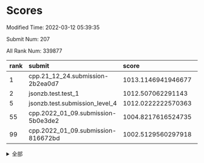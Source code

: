 # Scores

Modified Time: 2022-03-12 05:39:35

Submit Num: 207

All Rank Num: 339877

| rank |               submit               |       score        |       sigma        | pk_num |
| :--- | :--------------------------------- | :----------------- | :----------------- | :----- |
| 1    | cpp.21_12_24.submission-2b2ea0d7   | 1013.1146941946677 | 0.8172964809454488 | 6563   |
| 2    | jsonzb.test.test_1                 | 1012.507062291143  | 0.8219939088747973 | 6568   |
| 5    | jsonzb.test.submission_level_4     | 1012.0222222570363 | 0.8189504058943835 | 6567   |
| 55   | cpp.2022_01_09.submission-5b0e3de2 | 1004.8217616524735 | 0.7128646390428922 | 6567   |
| 99   | cpp.2022_01_09.submission-816672bd | 1002.5129560297918 | 0.7171706562816574 | 6566   |


<details>
<summary>全部</summary>

| rank |                 submit                 |       score        |       sigma        | pk_num |
| :--- | :------------------------------------- | :----------------- | :----------------- | :----- |
| 1    | cpp.21_12_24.submission-2b2ea0d7       | 1013.1146941946677 | 0.8172964809454488 | 6563   |
| 2    | jsonzb.test.test_1                     | 1012.507062291143  | 0.8219939088747973 | 6568   |
| 3    | gobigger.level_3.submission_level_3_36 | 1012.1261434604863 | 0.7781721650739098 | 6569   |
| 4    | gobigger.level_3.submission_level_3_6  | 1012.0531065128339 | 0.8035787704242225 | 6573   |
| 5    | jsonzb.test.submission_level_4         | 1012.0222222570363 | 0.8189504058943835 | 6567   |
| 6    | gobigger.level_3.submission_level_3_3  | 1011.7634597418394 | 0.7681076298431769 | 6568   |
| 7    | gobigger.level_3.submission_level_3_20 | 1011.2508870304042 | 0.796382487097912  | 6565   |
| 8    | gobigger.level_3.submission_level_3_34 | 1011.1105782630033 | 0.7589256005894357 | 6567   |
| 9    | gobigger.level_3.submission_level_3_5  | 1011.0864480314984 | 0.7654166387383213 | 6565   |
| 10   | gobigger.level_3.submission_level_3_42 | 1011.07049853569   | 0.774765048747667  | 6569   |
| 11   | gobigger.level_3.submission_level_3_48 | 1011.0596207541957 | 0.7736034595681208 | 6567   |
| 12   | gobigger.level_3.submission_level_3_19 | 1010.8932801011207 | 0.7666442190625908 | 6573   |
| 13   | gobigger.level_3.submission_level_3_21 | 1010.752198479152  | 0.7499809239956259 | 6567   |
| 14   | gobigger.level_3.submission_level_3_46 | 1010.6871034936456 | 0.7610851062930662 | 6569   |
| 15   | gobigger.level_3.submission_level_3_18 | 1010.6194592639539 | 0.7602542150207905 | 6567   |
| 16   | gobigger.level_3.submission_level_3_1  | 1010.5468853063778 | 0.7498446904786076 | 6568   |
| 17   | gobigger.level_3.submission_level_3_7  | 1010.5271004206706 | 0.7881506320315101 | 6566   |
| 18   | gobigger.level_3.submission_level_3_37 | 1010.5256516569509 | 0.773017541399597  | 6572   |
| 19   | gobigger.level_3.submission_level_3_43 | 1010.4881968801669 | 0.7868495568161323 | 6569   |
| 20   | gobigger.level_3.submission_level_3_41 | 1010.3976042291777 | 0.7703521406337459 | 6566   |
| 21   | gobigger.level_3.submission_level_3_22 | 1010.3936079549384 | 0.7621891828256427 | 6568   |
| 22   | gobigger.level_3.submission_level_3_38 | 1010.3934614625869 | 0.7495597195096618 | 6561   |
| 23   | gobigger.level_3.submission_level_3_39 | 1010.3448628833671 | 0.7803589271667911 | 6562   |
| 24   | gobigger.level_3.submission_level_3_23 | 1010.3197978130966 | 0.7594549076206903 | 6569   |
| 25   | gobigger.level_3.submission_level_3_31 | 1010.2821154597617 | 0.7658268081020382 | 6566   |
| 26   | gobigger.level_3.submission_level_3_2  | 1010.2234381180965 | 0.7620703659201445 | 6565   |
| 27   | gobigger.level_3.submission_level_3_32 | 1010.1725952194768 | 0.7555706565425002 | 6567   |
| 28   | gobigger.level_3.submission_level_3_24 | 1010.1701814746284 | 0.7426447715960015 | 6568   |
| 29   | gobigger.level_3.submission_level_3_0  | 1010.1488645757827 | 0.758425334112943  | 6566   |
| 30   | gobigger.level_3.submission_level_3_30 | 1010.1400169273861 | 0.7682820714970037 | 6567   |
| 31   | gobigger.level_3.submission_level_3_25 | 1010.1179717216583 | 0.7705439191359124 | 6566   |
| 32   | gobigger.level_3.submission_level_3_13 | 1010.0786301915331 | 0.7540737990106989 | 6569   |
| 33   | gobigger.level_3.submission_level_3_47 | 1010.0741313600267 | 0.7571323182397084 | 6571   |
| 34   | gobigger.level_3.submission_level_3_12 | 1010.0526207477392 | 0.7348639780347791 | 6567   |
| 35   | gobigger.level_3.submission_level_3_44 | 1010.0388882287049 | 0.7737770659762335 | 6566   |
| 36   | gobigger.level_3.submission_level_3_11 | 1009.9211880244001 | 0.7375369293147083 | 6570   |
| 37   | gobigger.level_3.submission_level_3_49 | 1009.8962966478438 | 0.757169385680979  | 6572   |
| 38   | gobigger.level_3.submission_level_3_45 | 1009.8824593229248 | 0.74756999859427   | 6569   |
| 39   | gobigger.level_3.submission_level_3_28 | 1009.806513986324  | 0.7515194757346907 | 6566   |
| 40   | gobigger.level_3.submission_level_3_9  | 1009.7955778113202 | 0.7441615687490485 | 6564   |
| 41   | gobigger.level_3.submission_level_3_40 | 1009.7406882926755 | 0.7850919123708779 | 6571   |
| 42   | gobigger.level_3.submission_level_3_27 | 1009.5064881785725 | 0.7502239142393067 | 6565   |
| 43   | gobigger.level_3.submission_level_3_35 | 1009.5034621848715 | 0.7672738403480411 | 6567   |
| 44   | gobigger.level_3.submission_level_3_10 | 1009.4422477385363 | 0.7397152789065737 | 6568   |
| 45   | gobigger.level_3.submission_level_3_33 | 1009.4320438881323 | 0.7507602265978502 | 6573   |
| 46   | gobigger.level_3.submission_level_3_16 | 1009.3485751049152 | 0.7389796568091923 | 6565   |
| 47   | gobigger.level_3.submission_level_3_14 | 1009.3468917351045 | 0.7647112397283384 | 6570   |
| 48   | gobigger.level_3.submission_level_3_26 | 1009.3160446933776 | 0.751326241937262  | 6567   |
| 49   | gobigger.level_3.submission_level_3_29 | 1009.2354203491936 | 0.7397213435454769 | 6569   |
| 50   | gobigger.level_3.submission_level_3_17 | 1009.1085344608333 | 0.7538666910314433 | 6569   |
| 51   | gobigger.level_3.submission_level_3_15 | 1009.0309513034142 | 0.7408170485872161 | 6566   |
| 52   | gobigger.level_3.submission_level_3_8  | 1008.5539551480003 | 0.7586531685425495 | 6566   |
| 53   | gobigger.level_3.submission_level_3_4  | 1008.3609534491059 | 0.7637309822458572 | 6566   |
| 54   | gobigger.level_1.submission_level_1_28 | 1005.0782743343143 | 0.7318066353044335 | 6561   |
| 55   | cpp.2022_01_09.submission-5b0e3de2     | 1004.8217616524735 | 0.7128646390428922 | 6567   |
| 56   | gobigger.level_1.submission_level_1_42 | 1004.7504495443135 | 0.7317017854947542 | 6568   |
| 57   | gobigger.level_1.submission_level_1_29 | 1004.7191744376038 | 0.7230345809817051 | 6566   |
| 58   | gobigger.level_1.submission_level_1_37 | 1004.259539216038  | 0.7140215374277151 | 6569   |
| 59   | gobigger.level_1.submission_level_1_24 | 1003.9720541615543 | 0.7378612994246224 | 6564   |
| 60   | gobigger.level_1.submission_level_1_21 | 1003.96601706736   | 0.7196701733924421 | 6570   |
| 61   | gobigger.level_1.submission_level_1_16 | 1003.9064995794662 | 0.7117448766332655 | 6567   |
| 62   | gobigger.level_1.submission_level_1_43 | 1003.8996444637681 | 0.7059661748311113 | 6567   |
| 63   | gobigger.level_1.submission_level_1_17 | 1003.8293783365597 | 0.7094925354344923 | 6567   |
| 64   | gobigger.level_1.submission_level_1_3  | 1003.7864659565805 | 0.7261574614802111 | 6570   |
| 65   | gobigger.level_1.submission_level_1_23 | 1003.6219901073782 | 0.7234219191542368 | 6565   |
| 66   | gobigger.level_1.submission_level_1_26 | 1003.5606942832103 | 0.7231675784397392 | 6567   |
| 67   | gobigger.level_1.submission_level_1_25 | 1003.4657831758644 | 0.7307231588006281 | 6566   |
| 68   | gobigger.level_1.submission_level_1_27 | 1003.4320938052389 | 0.7253461829643213 | 6569   |
| 69   | gobigger.level_1.submission_level_1_11 | 1003.4286347837867 | 0.722062760386734  | 6567   |
| 70   | gobigger.level_1.submission_level_1_34 | 1003.4219751701112 | 0.7108773710268124 | 6570   |
| 71   | gobigger.level_1.submission_level_1_4  | 1003.4022371599759 | 0.7214935141681716 | 6572   |
| 72   | gobigger.level_1.submission_level_1_32 | 1003.3611623411823 | 0.7056438673064753 | 6569   |
| 73   | gobigger.level_1.submission_level_1_44 | 1003.3581069281901 | 0.7162008267421864 | 6571   |
| 74   | gobigger.level_1.submission_level_1_2  | 1003.2295193765332 | 0.7209848151984017 | 6564   |
| 75   | gobigger.level_1.submission_level_1_48 | 1003.2186846728077 | 0.7135527744878242 | 6563   |
| 76   | gobigger.level_1.submission_level_1_45 | 1003.1704051175902 | 0.7147773746866911 | 6565   |
| 77   | gobigger.level_1.submission_level_1_46 | 1003.1146061834384 | 0.728608820766496  | 6564   |
| 78   | gobigger.level_1.submission_level_1_6  | 1003.0972785338391 | 0.7178758234182924 | 6568   |
| 79   | gobigger.level_1.submission_level_1_19 | 1003.0900175167963 | 0.7160003555025951 | 6568   |
| 80   | gobigger.level_1.submission_level_1_33 | 1003.0643353270515 | 0.6979569254574204 | 6573   |
| 81   | gobigger.level_1.submission_level_1_7  | 1003.032462722781  | 0.7102197129769321 | 6567   |
| 82   | gobigger.level_1.submission_level_1_47 | 1003.0112092224487 | 0.7197023380494806 | 6568   |
| 83   | gobigger.level_1.submission_level_1_14 | 1002.9904677613233 | 0.7225792731441836 | 6570   |
| 84   | gobigger.level_1.submission_level_1_18 | 1002.9866858340264 | 0.7161044404499394 | 6565   |
| 85   | gobigger.level_1.submission_level_1_1  | 1002.9852038835702 | 0.7111223801825086 | 6571   |
| 86   | gobigger.level_1.submission_level_1_12 | 1002.9678853711    | 0.7144419677556497 | 6571   |
| 87   | gobigger.level_1.submission_level_1_40 | 1002.9273947263496 | 0.715510523630336  | 6566   |
| 88   | gobigger.level_1.submission_level_1_5  | 1002.8774084546743 | 0.7199531925419969 | 6569   |
| 89   | gobigger.level_1.submission_level_1_39 | 1002.859301659741  | 0.708522454116639  | 6561   |
| 90   | gobigger.level_1.submission_level_1_38 | 1002.8458535924335 | 0.7153438048657554 | 6567   |
| 91   | gobigger.level_1.submission_level_1_35 | 1002.7875278656182 | 0.7139812251416893 | 6563   |
| 92   | gobigger.level_1.submission_level_1_8  | 1002.7761560960379 | 0.7220006443739163 | 6570   |
| 93   | gobigger.level_1.submission_level_1_9  | 1002.7709311412754 | 0.7251646428211457 | 6567   |
| 94   | gobigger.level_1.submission_level_1_30 | 1002.7348705260475 | 0.7163961026496412 | 6564   |
| 95   | gobigger.level_1.submission_level_1_49 | 1002.734851555131  | 0.7169280647121553 | 6571   |
| 96   | gobigger.level_1.submission_level_1_36 | 1002.7166294682736 | 0.712921476772341  | 6567   |
| 97   | gobigger.level_1.submission_level_1_13 | 1002.6976931931746 | 0.7319392647412142 | 6565   |
| 98   | gobigger.level_1.submission_level_1_0  | 1002.6663999193752 | 0.7181988263076379 | 6569   |
| 99   | cpp.2022_01_09.submission-816672bd     | 1002.5129560297918 | 0.7171706562816574 | 6566   |
| 100  | gobigger.level_1.submission_level_1_31 | 1002.3562060669456 | 0.6992031414884391 | 6568   |
| 101  | gobigger.level_1.submission_level_1_20 | 1002.3432305196023 | 0.719893859139713  | 6573   |
| 102  | gobigger.level_1.submission_level_1_15 | 1002.3411183479692 | 0.7253014007886065 | 6566   |
| 103  | gobigger.level_1.submission_level_1_41 | 1002.073131572125  | 0.7201443760523255 | 6562   |
| 104  | gobigger.level_1.submission_level_1_22 | 1001.0810061698692 | 0.7157042628422674 | 6566   |
| 105  | gobigger.level_1.submission_level_1_10 | 1000.7283990715881 | 0.6968641846395247 | 6572   |
| 106  | gobigger.random.submission_random_26   | 997.900712470188   | 0.7093935680455615 | 6568   |
| 107  | gobigger.random.submission_random_48   | 997.7427683613481  | 0.6995184161297089 | 6568   |
| 108  | gobigger.random.submission_random_34   | 997.7153876789331  | 0.7061952279711172 | 6563   |
| 109  | gobigger.random.submission_random_31   | 997.3890390364178  | 0.7157008368358421 | 6568   |
| 110  | gobigger.random.submission_random_17   | 997.3398969753447  | 0.7051039479671617 | 6568   |
| 111  | gobigger.random.submission_random_36   | 997.124325689397   | 0.706969013766006  | 6568   |
| 112  | gobigger.random.submission_random_44   | 996.8444663884225  | 0.7005633967776482 | 6568   |
| 113  | gobigger.random.submission_random_24   | 996.7989995360026  | 0.71407751766237   | 6565   |
| 114  | gobigger.random.submission_random_10   | 996.7226379262831  | 0.7109535608436026 | 6566   |
| 115  | gobigger.random.submission_random_43   | 996.7185601917353  | 0.7066247801283556 | 6571   |
| 116  | gobigger.random.submission_random_4    | 996.6629486611679  | 0.6973078364213132 | 6572   |
| 117  | gobigger.random.submission_random_3    | 996.6555926828015  | 0.7185890023359022 | 6569   |
| 118  | gobigger.random.submission_random_38   | 996.64660194688    | 0.7037615489593193 | 6568   |
| 119  | gobigger.random.submission_random_0    | 996.4964334557194  | 0.715206914510916  | 6563   |
| 120  | gobigger.random.submission_random_22   | 996.47648767154    | 0.6985671558557601 | 6564   |
| 121  | gobigger.random.submission_random_33   | 996.4631501207726  | 0.7118172705594918 | 6567   |
| 122  | gobigger.random.submission_random_40   | 996.4568220616975  | 0.715531641044343  | 6573   |
| 123  | gobigger.random.submission_random_6    | 996.4343682765536  | 0.7111222754999861 | 6567   |
| 124  | gobigger.random.submission_random_46   | 996.3961561117857  | 0.7048632827938008 | 6568   |
| 125  | gobigger.random.submission_random_11   | 996.3380867645023  | 0.7127473874591268 | 6568   |
| 126  | gobigger.random.submission_random_39   | 996.2251207287699  | 0.7179504038012635 | 6567   |
| 127  | gobigger.random.submission_random_9    | 996.1103866951308  | 0.7010369486372174 | 6569   |
| 128  | gobigger.random.submission_random_13   | 996.1052757866677  | 0.7100245382468341 | 6565   |
| 129  | gobigger.random.submission_random_23   | 996.0678026005029  | 0.7098307852661342 | 6568   |
| 130  | gobigger.random.submission_random_30   | 996.0664280259742  | 0.7093373551328094 | 6573   |
| 131  | gobigger.random.submission_random_21   | 996.0593435713795  | 0.6972772429779447 | 6568   |
| 132  | gobigger.random.submission_random_47   | 996.0513028619937  | 0.7135305334335598 | 6570   |
| 133  | gobigger.random.submission_random_18   | 995.9536401291252  | 0.7112151063728687 | 6568   |
| 134  | gobigger.random.submission_random_12   | 995.9154934179113  | 0.7045785078431908 | 6568   |
| 135  | gobigger.random.submission_random_37   | 995.8970667903952  | 0.7005088881846793 | 6572   |
| 136  | gobigger.random.submission_random_2    | 995.8749781851583  | 0.7037128000299633 | 6564   |
| 137  | gobigger.random.submission_random_45   | 995.8560862577053  | 0.6962748283236496 | 6572   |
| 138  | gobigger.random.submission_random_32   | 995.7867790051337  | 0.7119221893008124 | 6565   |
| 139  | gobigger.random.submission_random_49   | 995.7572068804266  | 0.7109664634863331 | 6570   |
| 140  | gobigger.random.submission_random_16   | 995.647253832387   | 0.7058077320041379 | 6570   |
| 141  | gobigger.random.submission_random_20   | 995.6366968961512  | 0.7099470382963606 | 6571   |
| 142  | gobigger.random.submission_random_5    | 995.5614597362071  | 0.7079343762182501 | 6566   |
| 143  | gobigger.random.submission_random_35   | 995.5482225817485  | 0.7058991122045388 | 6562   |
| 144  | gobigger.random.submission_random_25   | 995.510669043693   | 0.7250676813022384 | 6566   |
| 145  | gobigger.random.submission_random_42   | 995.4417750870789  | 0.7132158287413605 | 6567   |
| 146  | gobigger.random.submission_random_19   | 995.3844604320986  | 0.7064813154947649 | 6566   |
| 147  | gobigger.random.submission_random_27   | 995.244177962204   | 0.7070759182821288 | 6566   |
| 148  | gobigger.random.submission_random_8    | 995.2016212784376  | 0.7192000386879389 | 6567   |
| 149  | gobigger.random.submission_random_15   | 995.0604355450945  | 0.7023777319518711 | 6570   |
| 150  | gobigger.random.submission_random_14   | 994.9819695017138  | 0.7231857663395217 | 6568   |
| 151  | gobigger.random.submission_random_41   | 994.9460299830798  | 0.7128326912773099 | 6566   |
| 152  | gobigger.random.submission_random_29   | 994.9073850944496  | 0.7141907524612608 | 6572   |
| 153  | gobigger.random.submission_random_7    | 994.7797513995562  | 0.7112083050878865 | 6570   |
| 154  | gobigger.random.submission_random_1    | 994.4489292685881  | 0.7102931987746686 | 6570   |
| 155  | gobigger.random.submission_random_28   | 994.4130278481467  | 0.7113359178677755 | 6570   |
| 156  | gobigger.level_2.submission_level_2_45 | 993.7159433948142  | 0.7399843151938585 | 6570   |
| 157  | gobigger.level_2.submission_level_2_40 | 993.6958647807539  | 0.7348251438450444 | 6574   |
| 158  | gobigger.level_2.submission_level_2_23 | 993.587547484559   | 0.7439443527693839 | 6566   |
| 159  | gobigger.level_2.submission_level_2_33 | 993.2384874829669  | 0.7341965243968437 | 6568   |
| 160  | gobigger.level_2.submission_level_2_19 | 993.1706624562315  | 0.7301192518319418 | 6572   |
| 161  | gobigger.level_2.submission_level_2_3  | 993.014341370397   | 0.7513650398507056 | 6567   |
| 162  | gobigger.level_2.submission_level_2_31 | 992.9661777992595  | 0.7276243328021537 | 6566   |
| 163  | gobigger.level_2.submission_level_2_9  | 992.9217914731507  | 0.734811100326202  | 6568   |
| 164  | gobigger.level_2.submission_level_2_25 | 992.8988452070388  | 0.7365888701909517 | 6572   |
| 165  | gobigger.level_2.submission_level_2_34 | 992.8677094496869  | 0.7332386048289063 | 6572   |
| 166  | gobigger.level_2.submission_level_2_7  | 992.7520609063563  | 0.7295092309003627 | 6570   |
| 167  | gobigger.level_2.submission_level_2_15 | 992.6685749877488  | 0.7354461672673454 | 6569   |
| 168  | gobigger.level_2.submission_level_2_41 | 992.6661340759384  | 0.7363937920561239 | 6564   |
| 169  | gobigger.level_2.submission_level_2_39 | 992.6090014353402  | 0.7538828691328842 | 6571   |
| 170  | gobigger.level_2.submission_level_2_38 | 992.5767892108461  | 0.7396837325153108 | 6568   |
| 171  | gobigger.level_2.submission_level_2_5  | 992.4287036229803  | 0.7386364825279658 | 6566   |
| 172  | gobigger.level_2.submission_level_2_42 | 992.3889617885332  | 0.7651980486255001 | 6566   |
| 173  | gobigger.level_2.submission_level_2_27 | 992.3420882413426  | 0.7478229661729929 | 6569   |
| 174  | gobigger.level_2.submission_level_2_6  | 992.3066939641297  | 0.7451527990131468 | 6565   |
| 175  | gobigger.level_2.submission_level_2_46 | 992.3024204657687  | 0.7282446038313103 | 6567   |
| 176  | gobigger.level_2.submission_level_2_43 | 992.2955761794076  | 0.7254583585606653 | 6569   |
| 177  | gobigger.level_2.submission_level_2_17 | 992.2897718288708  | 0.7514841230222794 | 6569   |
| 178  | gobigger.level_2.submission_level_2_0  | 992.1459305336007  | 0.7449731881020483 | 6566   |
| 179  | gobigger.level_2.submission_level_2_47 | 992.1405003531245  | 0.7218699494991415 | 6569   |
| 180  | gobigger.level_2.submission_level_2_29 | 992.1339375344986  | 0.7259662495206402 | 6568   |
| 181  | gobigger.level_2.submission_level_2_26 | 992.0895521376325  | 0.7558727156760172 | 6565   |
| 182  | gobigger.level_2.submission_level_2_48 | 992.0783485055096  | 0.7419854136003075 | 6568   |
| 183  | gobigger.level_2.submission_level_2_35 | 992.063610707026   | 0.732946361819192  | 6569   |
| 184  | gobigger.level_2.submission_level_2_12 | 992.0517852717262  | 0.7393851309824545 | 6567   |
| 185  | gobigger.level_2.submission_level_2_49 | 992.0379457702777  | 0.7473049371660789 | 6569   |
| 186  | gobigger.level_2.submission_level_2_14 | 991.9994351324705  | 0.7594434554240005 | 6574   |
| 187  | gobigger.level_2.submission_level_2_37 | 991.9965109434055  | 0.7449452559934838 | 6570   |
| 188  | gobigger.level_2.submission_level_2_24 | 991.8964535488287  | 0.7552386672322727 | 6563   |
| 189  | gobigger.level_2.submission_level_2_2  | 991.7997549503435  | 0.7544950237035288 | 6566   |
| 190  | gobigger.level_2.submission_level_2_21 | 991.7690425463335  | 0.7395319211858977 | 6564   |
| 191  | gobigger.level_2.submission_level_2_10 | 991.7288175705369  | 0.7619189023207442 | 6569   |
| 192  | gobigger.level_2.submission_level_2_30 | 991.7134625461147  | 0.7437744897407885 | 6564   |
| 193  | gobigger.level_2.submission_level_2_4  | 991.4949326105482  | 0.7502120232299944 | 6570   |
| 194  | gobigger.level_2.submission_level_2_32 | 991.4629404997352  | 0.7622577532966106 | 6571   |
| 195  | gobigger.level_2.submission_level_2_8  | 991.4431379328498  | 0.7553990192518045 | 6566   |
| 196  | gobigger.level_2.submission_level_2_16 | 991.390455415586   | 0.7533707020634814 | 6567   |
| 197  | gobigger.level_2.submission_level_2_36 | 991.0950378477472  | 0.7539723641007162 | 6564   |
| 198  | gobigger.level_2.submission_level_2_11 | 990.9738001968542  | 0.7492184898403024 | 6570   |
| 199  | gobigger.level_2.submission_level_2_28 | 990.8712301210484  | 0.7490042227825107 | 6564   |
| 200  | gobigger.level_2.submission_level_2_22 | 990.6987901624096  | 0.7472506753935151 | 6566   |
| 201  | gobigger.level_2.submission_level_2_20 | 990.6254578217528  | 0.7495626009692761 | 6572   |
| 202  | gobigger.level_2.submission_level_2_44 | 990.5131129701772  | 0.7710723387903009 | 6567   |
| 203  | gobigger.level_2.submission_level_2_18 | 990.4949340345773  | 0.7591887589405906 | 6570   |
| 204  | gobigger.level_2.submission_level_2_1  | 989.7878053704219  | 0.7701342788570794 | 6566   |
| 205  | gobigger.level_2.submission_level_2_13 | 988.7339054409799  | 0.7988669027140783 | 6569   |
| 206  | gobigger.none.submission_none_1        | 978.3121248105552  | 1.2450283457574325 | 6568   |
| 207  | gobigger.none.submission_none_0        | 978.2200428019287  | 1.3213696976984866 | 6564   |

</details>